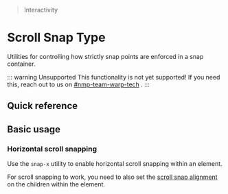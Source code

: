 > Interactivity

# Scroll Snap Type
Utilities for controlling how strictly snap points are enforced in a snap container.

::: warning Unsupported
This functionality is not yet supported! If you need this, reach out to us on [#nmp-team-warp-tech](https://sch-chat.slack.com/archives/C04LG5UTCTT) .
:::

## Quick reference
<qr-table />

## Basic usage
### Horizontal scroll snapping
Use the `snap-x` utility to enable horizontal scroll snapping within an element.

For scroll snapping to work, you need to also set the [scroll snap alignment](/scroll-snap-align.md) on the children within the element.


